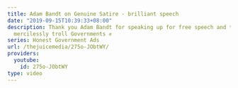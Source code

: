 ```yaml
---
title: Adam Bandt on Genuine Satire - brilliant speech
date: "2019-09-15T10:39:33+08:00"
description: Thank you Adam Bandt for speaking up for free speech and the right to
  mercilessly troll Governments ✊
series: Honest Government Ads
url: /thejuicemedia/275o-JObtWY/
providers:
  youtube:
    id: 275o-JObtWY
type: video
---
```

